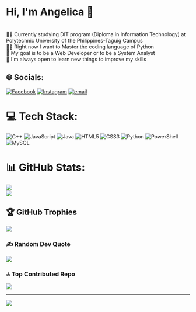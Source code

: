  # Hi, I'm Angelica 👋<br>
 <br>👩‍🎓 Currently studying DIT program (Diploma in Information Technology) at Polytechnic University of the Philippines-Taguig Campus<br>
 👩‍💻 Right now I want to Master the coding language of Python <br>
 📌 My goal is to be a Web Developer or to be a System Analyst <br>
 🧠 I'm always open to learn new things to improve my skills


## 🌐 Socials:
[![Facebook](https://img.shields.io/badge/Facebook-%231877F2.svg?logo=Facebook&logoColor=white)](https://facebook.com/angelicajoyuy) [![Instagram](https://img.shields.io/badge/Instagram-%23E4405F.svg?logo=Instagram&logoColor=white)](https://instagram.com/angelicajoyuy) [![email](https://img.shields.io/badge/Email-D14836?logo=gmail&logoColor=white)](mailto:angelicajoyuy16@gmail.com) 

# 💻 Tech Stack:
![C++](https://img.shields.io/badge/c++-%2300599C.svg?style=flat&logo=c%2B%2B&logoColor=white) ![JavaScript](https://img.shields.io/badge/javascript-%23323330.svg?style=flat&logo=javascript&logoColor=%23F7DF1E) ![Java](https://img.shields.io/badge/java-%23ED8B00.svg?style=flat&logo=openjdk&logoColor=white) ![HTML5](https://img.shields.io/badge/html5-%23E34F26.svg?style=flat&logo=html5&logoColor=white) ![CSS3](https://img.shields.io/badge/css3-%231572B6.svg?style=flat&logo=css3&logoColor=white) ![Python](https://img.shields.io/badge/python-3670A0?style=flat&logo=python&logoColor=ffdd54) ![PowerShell](https://img.shields.io/badge/PowerShell-%235391FE.svg?style=flat&logo=powershell&logoColor=white) ![MySQL](https://img.shields.io/badge/mysql-4479A1.svg?style=flat&logo=mysql&logoColor=white)
# 📊 GitHub Stats:
![](https://github-readme-stats.vercel.app/api?username=uy-angelicajoy&show_icons=true&theme=blue-green&hide_border=false&include_all_commits=false&count_private=false)<br/>
![](https://nirzak-streak-stats.vercel.app/?user=uy-angelicajoy&theme=blue-green&hide_border=false)<br/>


## 🏆 GitHub Trophies
![](https://github-profile-trophy.vercel.app/?username=uy-angelicajoy&theme=radical&no-frame=false&no-bg=true&margin-w=4)

### ✍️ Random Dev Quote
![](https://quotes-github-readme.vercel.app/api?type=horizontal&theme=radical)

### 🔝 Top Contributed Repo
![](https://github-contributor-stats.vercel.app/api?username=uy-angelicajoy&limit=5&theme=blue-green&combine_all_yearly_contributions=true)

---
[![](https://visitcount.itsvg.in/api?id=uy-angelicajoy&icon=0&color=0)](https://visitcount.itsvg.in)

<!-- Proudly created with GPRM ( https://gprm.itsvg.in ) -->

